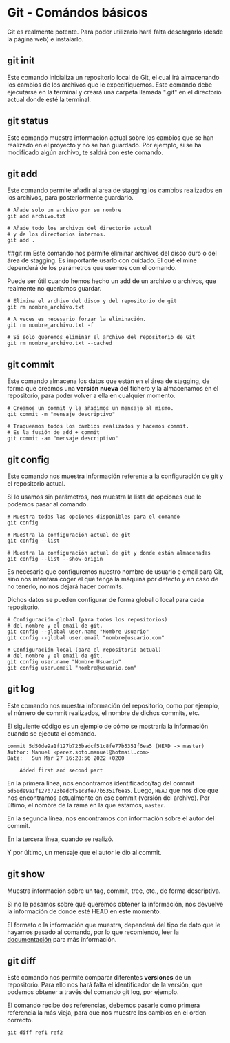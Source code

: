 # Git - Comándos básicos
Git es realmente potente. Para poder utilizarlo hará falta descargarlo (desde la página web) e instalarlo.

## git init
Este comando inicializa un repositorio local de Git, el cual irá almacenando los cambios de los archivos que le expecifiquemos.
Este comando debe ejecutarse en la terminal y creará una carpeta llamada ".git" en el directorio actual donde esté la terminal.

## git status
Este comando muestra información actual sobre los cambios que se han realizado en el proyecto y no se han guardado. Por ejemplo, si se ha modificado algún archivo, te saldrá con este comando.

## git add
Este comando permite añadir al area de stagging los cambios realizados en los archivos, para posteriormente guardarlo.

```shell
# Añade solo un archivo por su nombre
git add archivo.txt

# Añade todo los archivos del directorio actual
# y de los directorios internos.
git add .
```
##git rm
Este comando nos permite eliminar archivos del disco duro o del área de stagging. Es importante usarlo con cuidado. El qué elimine dependerá de los parámetros que usemos con el comando.

Puede ser útil cuando hemos hecho un add de un archivo o archivos, que realmente no queríamos guardar.

```shell
# Elimina el archivo del disco y del repositorio de git
git rm nombre_archivo.txt

# A veces es necesario forzar la eliminación.
git rm nombre_archivo.txt -f

# Si solo queremos eliminar el archivo del repositorio de Git
git rm nombre_archivo.txt --cached
```

## git commit
Este comando almacena los datos que están en el área de stagging, de forma que creamos una **versión nueva** del fichero y la almacenamos en el repositorio, para poder volver a ella en cualquier momento.

``` shell
# Creamos un commit y le añadimos un mensaje al mismo.
git commit -m "mensaje descriptivo"

# Traqueamos todos los cambios realizados y hacemos commit.
# Es la fusión de add + commit
git commit -am "mensaje descriptivo"
```

## git config
Este comando nos muestra información referente a la configuración de git y el repositorio actual.

Si lo usamos sin parámetros, nos muestra la lista de opciones que le podemos pasar al comando.

```shell
# Muestra todas las opciones disponibles para el comando
git config

# Muestra la configuración actual de git 
git config --list

# Muestra la configuración actual de git y donde están almacenadas
git config --list --show-origin
```

Es necesario que configuremos nuestro nombre de usuario e email para Git, sino nos intentará coger el que tenga la máquina por defecto y en caso de no tenerlo, no nos dejará hacer commits.

Dichos datos se pueden configurar de forma global o local para cada repositorio.

```shell
# Configuración global (para todos los repositorios)
# del nombre y el email de git.
git config --global user.name "Nombre Usuario"
git config --global user.email "nombre@usuario.com"

# Configuración local (para el repositorio actual)
# del nombre y el email de git.
git config user.name "Nombre Usuario"
git config user.email "nombre@usuario.com"
```
## git log
Este comando nos muestra información del repositorio, como por ejemplo, el número de commit realizados, el nombre de dichos commits, etc.

El siguiente código es un ejemplo de cómo se mostraría la información cuando se ejecuta el comando.
```shell
commit 5d50de9a1f127b723badcf51c8fe77b5351f6ea5 (HEAD -> master)
Author: Manuel <perez.soto.manuel@hotmail.com>
Date:   Sun Mar 27 16:28:56 2022 +0200

    Added first and second part
```
En la primera línea, nos encontramos identificador/tag del commit `5d50de9a1f127b723badcf51c8fe77b5351f6ea5`. Luego, `HEAD` que nos dice que nos encontramos actualmente en ese commit (versión del archivo). Por último, el nombre de la rama en la que estamos, `master`.

En la segunda línea, nos encontramos con información sobre el autor del commit.

En la tercera línea, cuando se realizó.

Y por último, un mensaje que el autor le dio al commit.

## git show
Muestra información sobre un tag, commit, tree, etc., de forma descriptiva.

Si no le pasamos sobre qué queremos obtener la información, nos devuelve la información de donde esté HEAD en este momento.

El formato o la información que muestra, dependerá del tipo de dato que le hayamos pasado al comando, por lo que recomiendo, leer la [documentación](https://git-scm.com/docs/git-show) para más información.

## git diff
Este comando nos permite comparar diferentes **versiones** de un repositorio. Para ello nos hará falta el identificador de la versión, que podemos obtener a través del comando git log, por ejemplo.

El comando recibe dos referencias, debemos pasarle como primera referencia la más vieja, para que nos muestre los cambios en el orden correcto.

```shell
git diff ref1 ref2
```